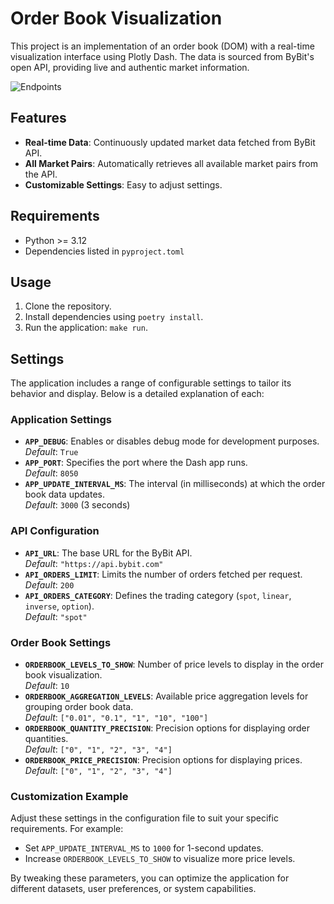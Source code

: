 # Order Book Visualization

This project is an implementation of an order book (DOM) with a real-time visualization interface using Plotly Dash. The data is sourced from ByBit's open API, providing live and authentic market information.

![Endpoints](https://imgur.com/epy71O8.gif)

## Features
- **Real-time Data**: Continuously updated market data fetched from ByBit API.
- **All Market Pairs**: Automatically retrieves all available market pairs from the API.
- **Customizable Settings**: Easy to adjust settings.

## Requirements
- Python >= 3.12
- Dependencies listed in `pyproject.toml`

## Usage
1. Clone the repository.
2. Install dependencies using `poetry install`.
3. Run the application: `make run`.

## Settings

The application includes a range of configurable settings to tailor its behavior and display. Below is a detailed explanation of each:

### Application Settings
- **`APP_DEBUG`**: Enables or disables debug mode for development purposes.  
  *Default*: `True`  
- **`APP_PORT`**: Specifies the port where the Dash app runs.  
  *Default*: `8050`  
- **`APP_UPDATE_INTERVAL_MS`**: The interval (in milliseconds) at which the order book data updates.  
  *Default*: `3000` (3 seconds)

### API Configuration
- **`API_URL`**: The base URL for the ByBit API.  
  *Default*: `"https://api.bybit.com"`  
- **`API_ORDERS_LIMIT`**: Limits the number of orders fetched per request.  
  *Default*: `200`  
- **`API_ORDERS_CATEGORY`**: Defines the trading category (`spot`, `linear`, `inverse`, `option`).  
  *Default*: `"spot"`

### Order Book Settings
- **`ORDERBOOK_LEVELS_TO_SHOW`**: Number of price levels to display in the order book visualization.  
  *Default*: `10`  
- **`ORDERBOOK_AGGREGATION_LEVELS`**: Available price aggregation levels for grouping order book data.  
  *Default*: `["0.01", "0.1", "1", "10", "100"]`  
- **`ORDERBOOK_QUANTITY_PRECISION`**: Precision options for displaying order quantities.  
  *Default*: `["0", "1", "2", "3", "4"]`  
- **`ORDERBOOK_PRICE_PRECISION`**: Precision options for displaying prices.  
  *Default*: `["0", "1", "2", "3", "4"]`

### Customization Example
Adjust these settings in the configuration file to suit your specific requirements. For example:
- Set `APP_UPDATE_INTERVAL_MS` to `1000` for 1-second updates.
- Increase `ORDERBOOK_LEVELS_TO_SHOW` to visualize more price levels.

By tweaking these parameters, you can optimize the application for different datasets, user preferences, or system capabilities.
